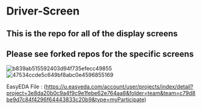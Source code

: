 # Driver-Screen
## This is the repo for all of the display screens
## Please see forked repos for the specific screens





![b839ab515592403d94f735efecc49855](https://github.com/Illinois-State-Solar-Car/Driver-Screen/assets/67300048/1175f0be-1e8b-4e8b-8d87-0a7c73659cc6)
![47534ccde5c649bf8abc0e4596855169](https://github.com/Illinois-State-Solar-Car/Driver-Screen/assets/67300048/1d6f83a5-5544-4eeb-b2ec-5a03c0329a99)


EasyEDA File : (https://u.easyeda.com/account/user/projects/index/detail?project=3e8da20b0c9a4f9c9e1febe62e764aa8&folder=team&team=c79d8be9d7c84f4296f64443833c20b9&type=myParticipate)
